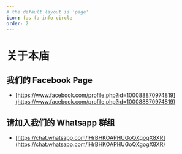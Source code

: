 ```yaml
---
# the default layout is 'page'
icon: fas fa-info-circle
order: 2
---
```


# 关于本庙

## 我们的 Facebook Page
- [https://www.facebook.com/profile.php?id=100088870974819](https://www.facebook.com/profile.php?id=100088870974819)

## 请加入我们的 Whatsapp 群组
- [https://chat.whatsapp.com/IHrBHKOAPHUGoQXgogX8XR](https://chat.whatsapp.com/IHrBHKOAPHUGoQXgogX8XR)
